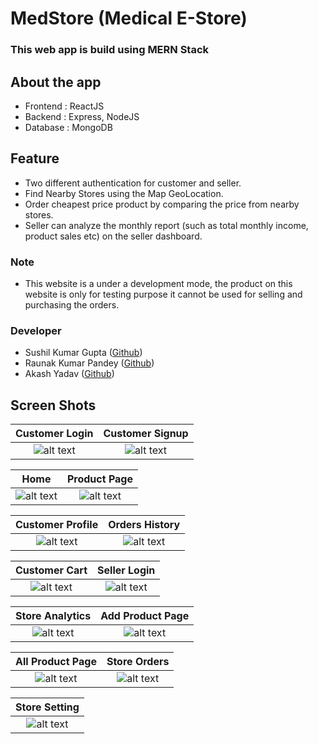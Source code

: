 # MedStore (Medical E-Store)
### This web app is build using MERN Stack

## About the app
* Frontend : ReactJS
* Backend : Express, NodeJS
* Database : MongoDB
## Feature
* Two different authentication for customer and seller.
* Find Nearby Stores using the Map GeoLocation.
* Order cheapest price product by comparing the price from nearby stores.
* Seller can analyze the monthly report (such as total monthly income, product sales etc) on the seller dashboard.
### Note
* This website is a under a development mode, the product on this website is only for testing purpose it cannot be used for selling and purchasing the orders.
### Developer
* Sushil Kumar Gupta  ([Github](https://github.com/skgupta77159))
* Raunak Kumar Pandey  ([Github](https://github.com/RAUNAK-PANDEY))
* Akash Yadav  ([Github](https://github.com/AkashYadav-02))

## Screen Shots
[Customer Login]: https://github.com/skgupta77159/Raw-Project/blob/master/MedStore/0.png
[Customer Signup]: https://github.com/skgupta77159/Raw-Project/blob/master/MedStore/1.png
[Home]: https://github.com/skgupta77159/Raw-Project/blob/master/MedStore/2.png
[Product Page]: https://github.com/skgupta77159/Raw-Project/blob/master/MedStore/3.png
[Customer Profile]: https://github.com/skgupta77159/Raw-Project/blob/master/MedStore/4.png
[Orders History]: https://github.com/skgupta77159/Raw-Project/blob/master/MedStore/5.png
[Customer Cart]: https://github.com/skgupta77159/Raw-Project/blob/master/MedStore/6.png
[Seller Login]: https://github.com/skgupta77159/Raw-Project/blob/master/MedStore/7.png
[Store Analytics]: https://github.com/skgupta77159/Raw-Project/blob/master/MedStore/8.png
[Add Product Page]: https://github.com/skgupta77159/Raw-Project/blob/master/MedStore/9.png
[All Product Page]: https://github.com/skgupta77159/Raw-Project/blob/master/MedStore/10.png
[Store Orders]: https://github.com/skgupta77159/Raw-Project/blob/master/MedStore/12.png
[Store Setting]: https://github.com/skgupta77159/Raw-Project/blob/master/MedStore/13.png

|    Customer Login      |    Customer Signup |
| :-------------: |:-------------: |
|![alt text][Customer Login]  | ![alt text][Customer Signup] |

|    Home      |    Product Page |
| :-------------: |:-------------: |
|![alt text][Home]  | ![alt text][Product Page] |

|    Customer Profile      |    Orders History |
| :-------------: |:-------------: |
|![alt text][Customer Profile]  | ![alt text][Orders History] |

|    Customer Cart      |    Seller Login |
| :-------------: |:-------------: |
|![alt text][Customer Cart]  | ![alt text][Seller Login] |

|    Store Analytics      |    Add Product Page|
| :-------------: |:-------------: |
|![alt text][Store Analytics]  | ![alt text][Add Product Page] |

|    All Product Page      |    Store Orders |
| :-------------: |:-------------: |
|![alt text][All Product Page]  | ![alt text][Store Orders] |

|    Store Setting      |
| :-------------: |
|![alt text][Store Setting]  |



